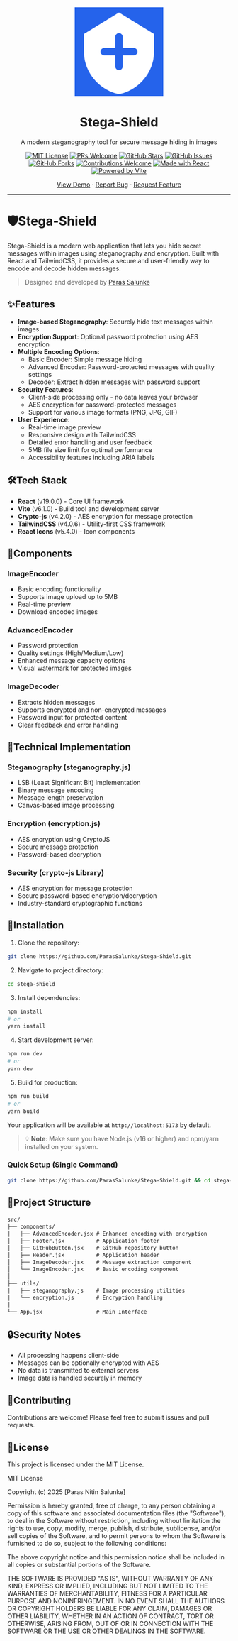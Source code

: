 <div align="center">
  <img src="public/logo.png" alt="Stega-Shield Logo" width="200" height="200"/>

  # Stega-Shield

  <p>A modern steganography tool for secure message hiding in images</p>

  [![MIT License](https://img.shields.io/badge/License-MIT-green.svg)](https://github.com/ParasSalunke/Stega-Shield/blob/main/LICENSE)
  [![PRs Welcome](https://img.shields.io/badge/PRs-welcome-brightgreen.svg?style=flat-square)](http://makeapullrequest.com)
  [![GitHub Stars](https://img.shields.io/github/stars/ParasSalunke/Stega-Shield)](https://github.com/ParasSalunke/Stega-Shield/stargazers)
  [![GitHub Issues](https://img.shields.io/github/issues/ParasSalunke/Stega-Shield)](https://github.com/ParasSalunke/Stega-Shield/issues)
  [![GitHub Forks](https://img.shields.io/github/forks/ParasSalunke/Stega-Shield)](https://github.com/ParasSalunke/Stega-Shield/network/members)
  [![Contributions Welcome](https://img.shields.io/badge/contributions-welcome-brightgreen.svg?style=flat)](https://github.com/ParasSalunke/Stega-Shield/issues)
  [![Made with React](https://img.shields.io/badge/Made%20with-React-61DAFB.svg)](https://reactjs.org/)
  [![Powered by Vite](https://img.shields.io/badge/Powered%20by-Vite-646CFF.svg)](https://vitejs.dev/)

  <div align="center">
    <a href="https://stega-shield.vercel.app">View Demo</a>
    ·
    <a href="https://github.com/ParasSalunke/Stega-Shield/issues">Report Bug</a>
    ·
    <a href="https://github.com/ParasSalunke/Stega-Shield/issues">Request Feature</a>
  </div>
</div>

---



# 🛡️Stega-Shield

Stega-Shield is a modern web application that lets you hide secret messages within images using steganography and encryption. Built with React and TailwindCSS, it provides a secure and user-friendly way to encode and decode hidden messages.

> Designed and developed by [Paras Salunke](https://www.linkedin.com/in/salunkeparasofficial)

## ✨Features

- **Image-based Steganography**: Securely hide text messages within images
- **Encryption Support**: Optional password protection using AES encryption
- **Multiple Encoding Options**:
  - Basic Encoder: Simple message hiding
  - Advanced Encoder: Password-protected messages with quality settings
  - Decoder: Extract hidden messages with password support
- **Security Features**:
  - Client-side processing only - no data leaves your browser
  - AES encryption for password-protected messages
  - Support for various image formats (PNG, JPG, GIF)
- **User Experience**:
  - Real-time image preview
  - Responsive design with TailwindCSS
  - Detailed error handling and user feedback
  - 5MB file size limit for optimal performance
  - Accessibility features including ARIA labels

## 🛠️Tech Stack

- **React** (v19.0.0) - Core UI framework
- **Vite** (v6.1.0) - Build tool and development server
- **Crypto-js** (v4.2.0) - AES encryption for message protection
- **TailwindCSS** (v4.0.6) - Utility-first CSS framework
- **React Icons** (v5.4.0) - Icon components

## 🧩Components

### ImageEncoder
- Basic encoding functionality
- Supports image upload up to 5MB
- Real-time preview
- Download encoded images

### AdvancedEncoder
- Password protection
- Quality settings (High/Medium/Low)
- Enhanced message capacity options
- Visual watermark for protected images

### ImageDecoder
- Extracts hidden messages
- Supports encrypted and non-encrypted messages
- Password input for protected content
- Clear feedback and error handling

## 🔧Technical Implementation

### Steganography (steganography.js)
- LSB (Least Significant Bit) implementation
- Binary message encoding
- Message length preservation
- Canvas-based image processing

### Encryption (encryption.js)
- AES encryption using CryptoJS
- Secure message protection
- Password-based decryption

### Security (crypto-js Library)
  - AES encryption for message protection
  - Secure password-based encryption/decryption
  - Industry-standard cryptographic functions


## 🚀Installation

1. Clone the repository:
```bash
git clone https://github.com/ParasSalunke/Stega-Shield.git
```

2. Navigate to project directory:
```bash
cd stega-shield
```

3. Install dependencies:
```bash
npm install
# or
yarn install
```

4. Start development server:
```bash
npm run dev
# or
yarn dev
```

5. Build for production:
```bash
npm run build
# or
yarn build
```

Your application will be available at `http://localhost:5173` by default.

> 💡 **Note**: Make sure you have Node.js (v16 or higher) and npm/yarn installed on your system.

### Quick Setup (Single Command)

```bash
git clone https://github.com/ParasSalunke/Stega-Shield.git && cd stega-shield && npm install && npm run dev
```

## 📁Project Structure

```
src/
├── components/
│   ├── AdvancedEncoder.jsx # Enhanced encoding with encryption
│   ├── Footer.jsx          # Application footer
│   ├── GitHubButton.jsx    # GitHub repository button
│   ├── Header.jsx          # Application header
│   ├── ImageDecoder.jsx    # Message extraction component
│   └── ImageEncoder.jsx    # Basic encoding component
│ 
├── utils/
│   ├── steganography.js    # Image processing utilities
│   └── encryption.js       # Encryption handling
│   
└── App.jsx                 # Main Interface

```

## 🔒Security Notes

- All processing happens client-side
- Messages can be optionally encrypted with AES
- No data is transmitted to external servers
- Image data is handled securely in memory

## 🤝Contributing

Contributions are welcome! Please feel free to submit issues and pull requests.

## 📝License

This project is licensed under the MIT License.

MIT License

Copyright (c) 2025 [Paras Nitin Salunke]

Permission is hereby granted, free of charge, to any person obtaining a copy
of this software and associated documentation files (the "Software"), to deal
in the Software without restriction, including without limitation the rights
to use, copy, modify, merge, publish, distribute, sublicense, and/or sell
copies of the Software, and to permit persons to whom the Software is
furnished to do so, subject to the following conditions:

The above copyright notice and this permission notice shall be included in all
copies or substantial portions of the Software.

THE SOFTWARE IS PROVIDED "AS IS", WITHOUT WARRANTY OF ANY KIND, EXPRESS OR
IMPLIED, INCLUDING BUT NOT LIMITED TO THE WARRANTIES OF MERCHANTABILITY,
FITNESS FOR A PARTICULAR PURPOSE AND NONINFRINGEMENT. IN NO EVENT SHALL THE
AUTHORS OR COPYRIGHT HOLDERS BE LIABLE FOR ANY CLAIM, DAMAGES OR OTHER
LIABILITY, WHETHER IN AN ACTION OF CONTRACT, TORT OR OTHERWISE, ARISING FROM,
OUT OF OR IN CONNECTION WITH THE SOFTWARE OR THE USE OR OTHER DEALINGS IN THE
SOFTWARE.
